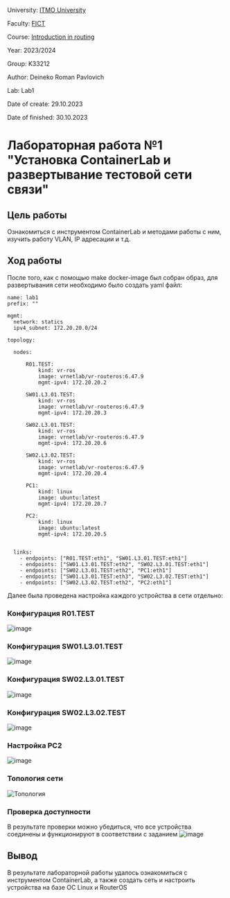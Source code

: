 University: [ITMO University](https://itmo.ru/ru/)  

Faculty: [FICT](https://fict.itmo.ru)  

Course: [Introduction in routing](https://github.com/itmo-ict-faculty/introduction-in-routing)  

Year: 2023/2024  

Group: K33212  

Author: Deineko Roman Pavlovich

Lab: Lab1  

Date of create: 29.10.2023  

Date of finished: 30.10.2023

# Лабораторная работа №1 "Установка ContainerLab и развертывание тестовой сети связи"
## Цель работы
Ознакомиться с инструментом ContainerLab и методами работы с ним, изучить работу VLAN, IP адресации и т.д.
## Ход работы
После того, как с помощью make docker-image был собран образ, для развертывания сети необходимо было создать yaml файл:
```
name: lab1
prefix: ""

mgmt:
  network: statics
  ipv4_subnet: 172.20.20.0/24
  
topology:

  nodes:

      R01.TEST:
          kind: vr-ros
          image: vrnetlab/vr-routeros:6.47.9
          mgmt-ipv4: 172.20.20.2

      SW01.L3.01.TEST:
          kind: vr-ros
          image: vrnetlab/vr-routeros:6.47.9
          mgmt-ipv4: 172.20.20.3
          
      SW02.L3.01.TEST:
          kind: vr-ros
          image: vrnetlab/vr-routeros:6.47.9
          mgmt-ipv4: 172.20.20.6

      SW02.L3.02.TEST:
          kind: vr-ros
          image: vrnetlab/vr-routeros:6.47.9
          mgmt-ipv4: 172.20.20.4

      PC1:
          kind: linux
          image: ubuntu:latest
          mgmt-ipv4: 172.20.20.7

      PC2:
          kind: linux
          image: ubuntu:latest
          mgmt-ipv4: 172.20.20.5


  links:
    - endpoints: ["R01.TEST:eth1", "SW01.L3.01.TEST:eth1"]
    - endpoints: ["SW01.L3.01.TEST:eth2", "SW02.L3.01.TEST:eth1"]
    - endpoints: ["SW02.L3.01.TEST:eth2", "PC1:eth1"]
    - endpoints: ["SW01.L3.01.TEST:eth3", "SW02.L3.02.TEST:eth1"]
    - endpoints: ["SW02.L3.02.TEST:eth2", "PC2:eth1"]
```
Далее была проведена настройка каждого устройства в сети отдельно:
### Конфигурация R01.TEST
![image](https://github.com/DeinekoRoman/2023_2024-introduction_in_routing-k33212-deineko_r_p/assets/90695269/b8fb14d5-0de0-4c23-897c-23ecda712344)

### Конфигурация SW01.L3.01.TEST
![image](https://github.com/DeinekoRoman/2023_2024-introduction_in_routing-k33212-deineko_r_p/assets/90695269/ec5f0f08-8638-4169-8590-2e6aa029b1ab)

### Конфигурация SW02.L3.01.TEST
![image](https://github.com/DeinekoRoman/2023_2024-introduction_in_routing-k33212-deineko_r_p/assets/90695269/1d470312-2c2a-470e-876d-924677636bd2)

### Конфигурация SW02.L3.02.TEST
![image](https://github.com/DeinekoRoman/2023_2024-introduction_in_routing-k33212-deineko_r_p/assets/90695269/8c1dcfd1-937b-48d9-87a2-5113c588ad6c)

### Настройка PC2
![image](https://github.com/DeinekoRoman/2023_2024-introduction_in_routing-k33212-deineko_r_p/assets/90695269/0617ad09-ad29-4dc4-9086-57fd85f6b26e)

### Топология сети
![Топология](https://github.com/DeinekoRoman/2023_2024-introduction_in_routing-k33212-deineko_r_p/assets/90695269/562a1fec-ac99-485a-9210-87df1fa2d99e)

### Проверка доступности
В результате проверки можно убедиться, что все устройства соединены и функционируют в соответствии с заданием
![image](https://github.com/DeinekoRoman/2023_2024-introduction_in_routing-k33212-deineko_r_p/assets/90695269/1b0aabfd-fe3f-4a5b-956c-ae1e0a64ffce)

## Вывод
В результате лабораторной работы удалось ознакомиться с инструментом ContainerLab, а также создать сеть и настроить устройства на базе ОС Linux и RouterOS
